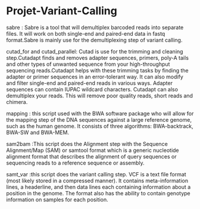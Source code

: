 # Projet-Variant-Calling
sabre : Sabre is a tool that will demultiplex barcoded reads into separate files. It will work on both single-end and paired-end data in fastq format.Sabre is mainly use for the demultiplexing step of variant calling.

cutad_for and cutad_parallel: Cutad is use for the trimming and cleaning step.Cutadapt finds and removes adapter sequences, primers, poly-A tails and other types of unwanted sequence from your high-throughput sequencing reads.Cutadapt helps with these trimming tasks by finding the adapter or primer sequences in an error-tolerant way. It can also modify and filter single-end and paired-end reads in various ways. Adapter sequences can contain IUPAC wildcard characters. Cutadapt can also demultiplex your reads. This will remove poor quality reads, short reads and chimera.

mapping : this script used with the BWA software package who will allow for the mapping step of the DNA sequences against a large reference genome, such as the human genome. It consists of three algorithms: BWA-backtrack, BWA-SW and BWA-MEM.

sam2bam :This script does the Alignment step with the Sequence Alignment/Map (SAM) or samtool format which is a generic nucleotide alignment format that describes the alignment of query sequences or sequencing reads to a reference sequence or assembly.

samt_var :this script does the variant calling step. VCF is a text file format (most likely stored in a compressed manner). It contains meta-information lines, a headerline, and then data lines each containing information about a position in the genome. The format also has the ability
to contain genotype information on samples for each position.
